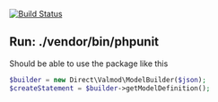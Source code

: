 [![Build Status](https://travis-ci.org/dbrmr/valmod.svg)](https://travis-ci.org/dbrmr/valmod)

## Run: ./vendor/bin/phpunit


Should be able to use the package like this
```php
$builder = new Direct\Valmod\ModelBuilder($json);
$createStatement = $builder->getModelDefinition();
```
